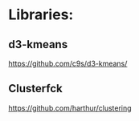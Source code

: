 # Libraries:

## d3-kmeans
https://github.com/c9s/d3-kmeans/


## Clusterfck
https://github.com/harthur/clustering